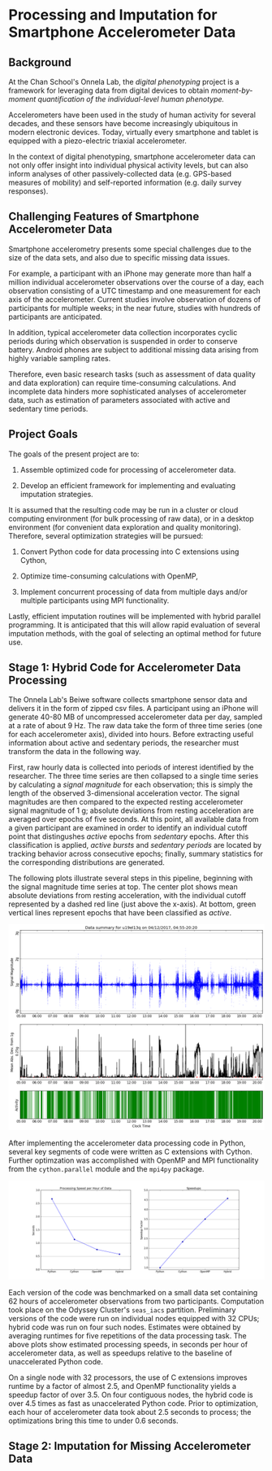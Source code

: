 
# Processing and Imputation for Smartphone Accelerometer Data

## Background

At the Chan School's Onnela Lab, the *digital phenotyping* project is a framework for leveraging data from digital devices to obtain *moment-by-moment quantification of the individual-level human phenotype.*

Accelerometers have been used in the study of human activity for several decades, and these sensors have become increasingly ubiquitous in modern electronic devices.  Today, virtually every smartphone and tablet is equipped with a piezo-electric triaxial accelerometer.

In the context of digital phenotyping, smartphone accelerometer data can not only offer insight into individual physical activity levels, but can also inform analyses of other passively-collected data (e.g. GPS-based measures of mobility) and self-reported information (e.g. daily survey responses).


## Challenging Features of Smartphone Accelerometer Data

Smartphone accelerometry presents some special challenges due to the size of the data sets, and also due to specific missing data issues.

For example, a participant with an iPhone may generate more than half a million individual accelerometer observations over the course of a day, each observation consisting of a UTC timestamp and one measurement for each axis of the accelerometer.  Current studies involve observation of dozens of participants for multiple weeks; in the near future, studies with hundreds of participants are anticipated.

In addition, typical accelerometer data collection incorporates cyclic periods during which observation is suspended in order to conserve battery.  Android phones are subject to additional missing data arising from highly variable sampling rates.

Therefore, even basic research tasks (such as assessment of data quality and data exploration) can require time-consuming calculations.  And incomplete data hinders more sophisticated analyses of accelerometer data, such as estimation of parameters associated with active and sedentary time periods.


## Project Goals

The goals of the present project are to:

1. Assemble optimized code for processing of accelerometer data.

2. Develop an efficient framework for implementing and evaluating imputation strategies.

It is assumed that the resulting code may be run in a cluster or cloud computing environment (for bulk processing of raw data), or in a desktop environment (for convenient data exploration and quality monitoring).  Therefore, several optimization strategies will be pursued:

1.  Convert Python code for data processing into C extensions using Cython,

2.  Optimize time-consuming calculations with OpenMP,

3.  Implement concurrent processing of data from multiple days and/or multiple participants using MPI functionality.

Lastly, efficient imputation routines will be implemented with hybrid parallel programming.  It is anticipated that this will allow rapid evaluation of several imputation methods, with the goal of selecting an optimal method for future use.


## Stage 1:  Hybrid Code for Accelerometer Data Processing

The Onnela Lab's Beiwe software collects smartphone sensor data and delivers it in the form of zipped csv files.  A participant using an iPhone will generate 40-80 MB of uncompressed accelerometer data per day, sampled at a rate of about 9 Hz.  The raw data take the form of three time series (one for each accelerometer axis), divided into hours.  Before extracting useful information about active and sedentary periods, the researcher must transform the data in the following way.

First, raw hourly data is collected into periods of interest identified by the researcher.  The three time series are then collapsed to a single time series by calculating a *signal magnitude* for each observation; this is simply the length of the observed 3-dimensional acceleration vector.  The signal magnitudes are then compared to the expected resting accelerometer signal magnitude of 1 g; absolute deviations from resting acceleration are averaged over epochs of five seconds.  At this point, all available data from a given participant are examined in order to identify an individual cutoff point that distingushes *active* epochs from *sedentary* epochs.  After this classification is applied, *active bursts* and *sedentary periods* are located by tracking behavior across consecutive epochs; finally, summary statistics for the corresponding distributions are generated.

The following plots illustrate several steps in this pipeline, beginning with the signal magnitude time series at top.  The center plot shows mean absolute deviations from resting acceleration, with the individual cutoff represented by a dashed red line (just above the x-axis).  At bottom, green vertical lines represent epochs that have been classified as *active*.

!["summary plots"](https://raw.githubusercontent.com/josh-barback/CS205_project/master/summary_plots.png)

After implementing the accelerometer data processing code in Python, several key segments of code were written as C extensions with Cython.  Further optimzation was accomplished with OpenMP and MPI functionality from the `cython.parallel` module and the `mpi4py` package.

!["runtime plots"](https://raw.githubusercontent.com/josh-barback/CS205_project/master/runtime_plots.png)

Each version of the code was benchmarked on a small data set containing 62 hours of accelerometer observations from two participants.  Computation took place on the Odyssey Cluster's `seas_iacs` partition.  Preliminary versions of the code were run on individual nodes equipped with 32 CPUs; hybrid code was run on four such nodes.  Estimates were obtained by averaging runtimes for five repetitions of the data processing task.  The above plots show estimated processing speeds, in seconds per hour of accelerometer data, as well as speedups relative to the baseline of unaccelerated Python code.

On a single node with 32 processors, the use of C extensions improves runtime by a factor of almost 2.5, and OpenMP functionality yields a speedup factor of over 3.5.  On four contiguous nodes, the hybrid code is over 4.5 times as fast as unaccelerated Python code.  Prior to optimization, each hour of accelerometer data took about 2.5 seconds to process; the optimizations bring this time to under 0.6 seconds.


## Stage 2:  Imputation for Missing Accelerometer Data




